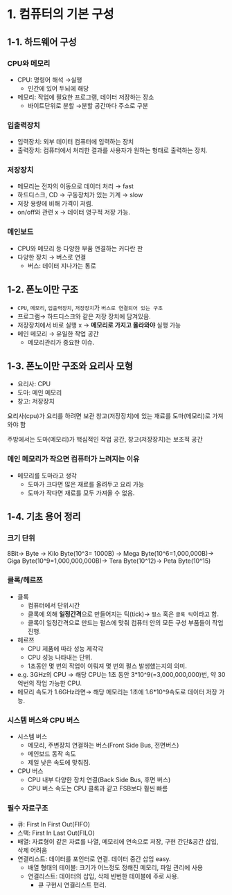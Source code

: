 # 1. 컴퓨터의 기본 구성

## 1-1. 하드웨어 구성

### CPU와 메모리

- CPU: 명령어 해석 →실행
    - 인간에 있어 두뇌에 해당
- 메모리: 작업에 필요한 프로그램, 데이터 저장하는 장소
    - 바이트단위로 분할 →분할 공간마다 주소로 구분

### 입출력장치

- 입력장치: 외부 데이터 컴퓨터에 입력하는 장치
- 출력장치: 컴퓨터에서 처리한 결과를 사용자가 원하는 형태로 출력하는 장치.

### 저장장치

- 메모리는 전자의 이동으로 데이터 처리 → fast
- 하드디스크, CD → 구동장치가 있는 기계 → slow
- 저장 용량에 비해 가격이 저렴.
- on/off와 관련 x → 데이터 영구적 저장 가능.

### 메인보드

- CPU와 메모리 등 다양한 부품 연결하는 커다란 판
- 다양한 장치 → 버스로 연결
    - 버스: 데이터 지나가는 통로

## 1-2. 폰노이만 구조

- `CPU`, `메모리`, `입출력장치`, `저장장치`가 `버스로 연결되어 있는 구조`
- 프로그램→ 하드디스크와 같은 저장 장치에 담겨있음.
- 저장장치에서 바로 실행 x → **메모리로 가지고 올라와야** 실행 가능
- 메인 메모리 → 유일한 작업 공간
    - 메모리관리가 중요한 이슈.

## 1-3. 폰노이만 구조와 요리사 모형

- 요리사: CPU
- 도마: 메인 메모리
- 창고: 저장장치

요리사(cpu)가 요리를 하려면 보관 창고(저장장치)에 있는 재료를 도마(메모리)로 가져와야 함

주방에서는 도마(메모리)가 핵심적인 작업 공간, 창고(저장장치)는 보조적 공간

### 메인 메모리가 작으면 컴퓨터가 느려지는 이유

- 메모리를 도마라고 생각
    - 도마가 크다면 많은 재료를 올려두고 요리 가능
    - 도마가 작다면 재료를 모두 가져올 수 없음.

## 1-4. 기초 용어 정리

### 크기 단위

8Bit→ Byte → Kilo Byte(10^3= 1000B) → Mega Byte(10^6=1,000,000B)→ Giga Byte(10^9=1,000,000,000B)→ Tera Byte(10^12)→ Peta Byte(10^15)

### 클록/헤르쯔

- 클록
    - 컴퓨터에서 단위시간
    - 클록에 의해 **일정간격**으로 만들어지는 틱(tick)→ `펄스` 혹은 `클록 틱`이라고 함.
    - 클록이 일정간격으로 만드는 펄스에 맞춰 컴퓨터 안의 모든 구성 부품들이 작업 진행.
- 헤르쯔
    - CPU 제품에 따라 성능 제각각
    - CPU 성능 나타내는 단위.
    - 1초동안 몇 번의 작업이 이뤄져 몇 번의 펄스 발생했는지의 의미.
- e.g. 3GHz의 CPU → 해당 CPU는 1초 동안 3*10^9(=3,000,000,000)번, 약 30억번의 작업 가능한 CPU.
- 메모리 속도가 1.6GHz라면→ 해당 메모리는 1초에 1.6*10^9속도로 데이터 저장 가능.
### 시스템 버스와 CPU 버스

- 시스템 버스
    - 메모리, 주변장치 연결하는 버스(Front Side Bus, 전면버스)
    - 메인보드 동작 속도
    - 제일 낮은 속도에 맞춰짐.
- CPU 버스
    - CPU 내부 다양한 장치 연결(Back Side Bus, 후면 버스)
    - CPU 버스 속도는 CPU 클록과 같고 FSB보다 훨씬 빠름
    

### 필수 자료구조

- 큐: First In First Out(FIFO)
- 스택: First In Last Out(FILO)
- 배열: 자료형이 같은 자료를 나열, 메모리에 연속으로 저장, 구현 간단&공간 삽입, 삭제 어려움
- 연결리스트: 데이터를 포인터로 연결. 데이터 중간 삽입 easy.
    - 배열 형태의 테이블: 크기가 어느정도 정해진 메모리, 파일 관리에 사용
    - 연결리스트: 데이터의 삽입, 삭제 빈번한 테이블에 주로 사용.
        - 큐 구현시 연결리스트 편리.